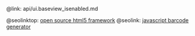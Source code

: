 @link: api/ui.baseview_isenabled.md

@seolinktop: [open source html5 framework](https://webix.com)
@seolink: [javascript barcode generator](https://webix.com/widget/barcode/)